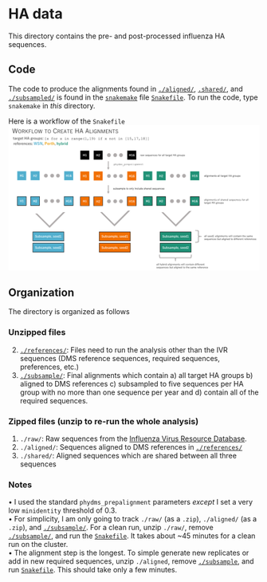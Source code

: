 # HA data

This directory contains the pre- and post-processed influenza HA sequences.

## Code

The code to produce the alignments found in [`./aligned/`](./aligned/), [`.shared/`](.shared/), and [`./subsampled/`](./subsampled/) is found in the [`snakemake`](http://snakemake.readthedocs.io/en/stable/) file [`Snakefile`](Snakefile).
To run the code, type `snakemake` in *this* directory.

Here is a workflow of the `Snakefile`
![](references/workflow.png)

## Organization
The directory is organized as follows

### Unzipped files
2. [`./references/`](./references/): Files need to run the analysis other than the IVR sequences (DMS reference sequences, required sequences, preferences, etc.)
5. [`./subsample/`](./subsample/): Final alignments which contain a) all target HA groups b) aligned to DMS references c) subsampled to five sequences per HA group with no more than one sequence per year and d) contain all of the required sequences.

### Zipped files (unzip to re-run the whole analysis)

1. `./raw/`: Raw sequences from the [Influenza Virus Resource Database](https://www.ncbi.nlm.nih.gov/genomes/FLU/Database/nph-select.cgi?go=database).  
3. `./aligned/`: Sequences aligned to DMS references in [`./references/`](./references/)    
4. `./shared/`: Aligned sequences which are shared between all three sequences   

### Notes  

• I used the standard `phydms_prepalignment` parameters *except* I set a very low `minidentity` threshold of 0.3.  
• For simplicity, I am only going to track `./raw/` (as a `.zip`), `./aligned/` (as a `.zip`), and [`./subsample/`](./subsample/). For a clean run, unzip `./raw/`, remove [`./subsample/`](./subsample/), and run the [`Snakefile`](Snakefile). It takes about ~45 minutes for a clean run on the cluster.   
• The alignment step is the longest. To simple generate new replicates or add in new required sequences, unzip `./aligned`, remove [`./subsample`](./subsample/), and run [`Snakefile`](Snakefile). This should take only a few minutes.

